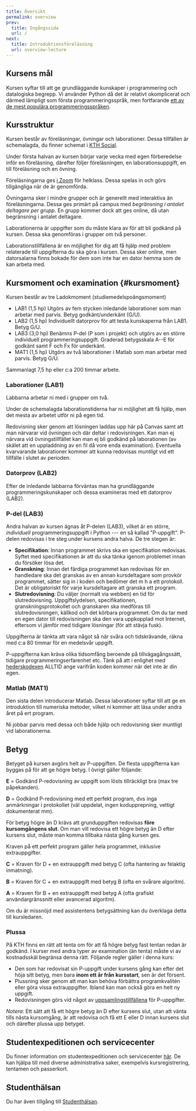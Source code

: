 ```yaml
---
title: Översikt
permalink: overview
prev:
  title: Ingångssida
  url: /
next:
  title: Introduktionsföreläsning
  url: overview-lecture
---
```

## Kursens mål

Kursen syftar till att ge grundläggande kunskaper i programmering och
datalogiska begrepp. Vi använder Python då det är relativt okomplicerat
och därmed lämpligt som första programmeringsspråk, men fortfarande [ett
av de mest populära programmeringsspråken][python-in-top].

[python-in-top]: https://www.computer.org/publications/tech-news/trends/programming-languages-you-should-learn-in-2020/


## Kursstruktur

Kursen består av föreläsningar, övningar och laborationer. Dessa tillfällen är 
schemalagda, du finner schemat i [KTH Social][schema].

[schema]: https://www.kth.se/social/home/personal-menu/schema/

Under första halvan av kursen börjar varje vecka med egen förberedelse inför en 
föreläsning, därefter följer föreläsningen, en laborationsuppgift, en till 
föreläsning och en övning.

Föreläsningarna ges [i Zoom][zoom-room] för helklass. Dessa spelas in och görs 
tillgängliga när de är genomförda.

[zoom-room]: https://kth-se.zoom.us/j/66622274394

Övningarna sker i mindre grupper och är generellt med interaktiva än 
föreläsningarna. Dessa ges primärt på campus med *begränsning i antalet 
deltagare per grupp*. En grupp kommer dock att ges online, då utan begränsning 
i antalet deltagare.

Laborationerna är uppgifter som du måste klara av för att bli godkänd på 
kursen. Dessa ska genomföras i grupper om två personer.

Laborationstillfällena är en möjlighet för dig att få hjälp med problem 
relaterade till uppgifterna du ska göra i kursen. Dessa sker online, men 
datorsalarna finns bokade för dem som inte har en dator hemma som de kan arbeta 
med.


## Kursmoment och examination {#kursmoment}

Kursen består av tre Ladokmoment (studiemedelspoängsmoment)

-   LAB1 (1,5 hp) Utgörs av fem stycken inledande laborationer som man
    arbetar med parvis. Betyg godkänt/underkänt (G/U).
-   LAB2 (1,5 hp) Individuellt datorprov för att testa kunskaperna från
    LAB1. Betyg G/U.
-   LAB3 (3,0 hp) Benämns P-del (P som i projekt) och utgörs av en större
    individuell programmeringsuppgift. Graderad betygsskala A--E för godkänt 
    samt F och Fx för underkänt.
-   MAT1 (1,5 hp) Utgörs av två laborationer i Matlab som man
    arbetar med parvis. Betyg G/U.

Sammanlagt 7,5 hp eller c:a 200 timmar arbete.


### Laborationer (LAB1)

Labbarna arbetar ni med i grupper om två.

Under de schemalagda laborationstiderna har ni möjlighet att få hjälp, men det 
mesta av arbetet utför ni på egen tid.

Redovisning sker genom att lösningen laddas upp här på Canvas samt att man 
närvarar vid övningen och där deltar i redovisningen. Kan man ej närvara vid 
övningstillfället kan man ej bli godkänd på laborationen (av skälet att en 
uppladdning av en fil då vore enda examination). Eventuella kvarvarande 
laborationer kommer att kunna redovisas *muntligt* vid ett tillfälle i slutet 
av perioden.


### Datorprov (LAB2)

Efter de inledande labbarna förväntas man ha grundläggande
programmeringskunskaper och dessa examineras med ett datorprov (LAB2).


### P-del (LAB3)

Andra halvan av kursen ägnas åt P-delen (LAB3), vilket är en större, 
*individuell* programmeringsuppgift i Python --- en så kallad "P-uppgift".
P-delen redovisas i tre steg under kursens andra halva. De tre stegen är:

-   **Specifikation**: Innan programmet skrivs ska en specifikation
    redovisas. Syftet med specifikationen är att du ska tänka igenom
    problemet innan du försöker lösa det.
-   **Granskning**: Innan det färdiga programmet kan redovisas för en
    handledare ska det granskas av en annan kursdeltagare som provkör
    programmet, sätter sig in i koden och bedömer det m h a ett
    protokoll. Det är obligatoriskt för varje kursdeltagare att granska
    ett program.
-   **Slutredovisning**: Du väljer (normalt via webben) en tid för
    slutredovisning. Uppgiftslydelsen, specifikationen,
    granskningsprotokollet och granskaren ska medföras till
    slutredovisningen, källkod och det körbara programmet. Om du tar med
    en egen dator till redovisningen ska den vara uppkopplad mot
    Internet, eftersom vi jämför med tidigare lösningar (för att stävja
    fusk).

Uppgifterna är tänkta att vara något så när svåra och tidskrävande, räkna med 
c:a 80 timmar för en medelsvår uppgift.

P-uppgifterna kan kräva olika tidsomfång beroende på tillvägagångssätt,
tidigare programmeringserfarenhet etc. Tänk på att i enlighet med
[hederskodexen][hederskodex] ALLTID ange varifrån koden kommer när det inte är 
din egen.

[hederskodex]: https://www.kth.se/eecs/utbildning/hederskodex/inledning-1.17237


### Matlab (MAT1)

Den sista delen introducerar Matlab. Dessa laborationer syftar till att ge en
introduktion till numeriska metoder, vilket ni kommer att läsa under
andra året på ert program.

Ni jobbar parvis med dessa och både hjälp och redovisning sker muntligt vid 
laborationerna.


## Betyg

Betyget på kursen avgörs helt av P-uppgiften. De flesta uppgifterna kan
byggas på för att ge högre betyg. I övrigt gäller följande:

**E** = Godkänd P-redovisning av uppgift som lösts tillräckligt bra (max
tre påpekanden).

**D** = Godkänd P-redovisning med ett perfekt program, dvs inga
anmärkningar i protokollet (väl uppdelat, ingen kodupprepning, vettigt
dokumenterat mm).

För betyg högre än D krävs att grunduppgiften redovisas **före
kursomgångens slut**. Om man vill redovisa ett högre betyg än D efter kursens 
slut, måste man komma tillbaka nästa gång kursen ges.

Kraven på ett perfekt program gäller hela programmet, inklusive extrauppgifter.

**C** = Kraven för D + en extrauppgift med betyg C (ofta hantering av
felaktig inmatning).

**B** = Kraven för C + en extrauppgift med betyg B (ofta en svårare
algoritm).

**A** = Kraven för B + en extrauppgift med betyg A (ofta grafiskt
användargränssnitt eller avancerad algoritm).

Om du är missnöjd med assistentens betygsättning kan du överklaga detta
till kursledaren.


### Plussa

På KTH finns en rätt att tenta om för att få högre betyg fast tentan
redan är godkänd. I kurser med andra typer av examination (än tenta)
måste vi av kostnadsskäl begränsa denna rätt. Följande regler gäller i
denna kurs:

-   Den som har redovisat sin P-uppgift under kursens gång kan efter det
    höja sitt betyg, men bara **inom ett år från kursstart**, sen är
    det försent.
-   Plussning sker genom att man kan behöva förbättra programkvalitén
    eller göra vissa extrauppgifter. Ibland kan man också göra en helt
    ny uppgift.
-   Redovisningen görs vid något av [uppsamlingstillfällena][labbveckan] för 
    P-uppgifter.

*Notera*: Ett sätt att få ett högre betyg än D efter kursens slut, utan att 
vänta tills nästa kursomgång, är att redovisa och få ett E eller D innan 
kursens slut och därefter plussa upp betyget.

[labbveckan]: https://www.kth.se/social/group/labbvecka/page/restlabbar-7/


## Studentexpeditionen och servicecenter

Du finner information om studentexpeditionen och servicecenter 
[här][servicecenter]. De kan hjälpa till med diverse administrativa saker, 
exempelvis kursregistrering, tentamen och passerkort.

[servicecenter]: https://www.kth.se/eecs/kontakt/servicecenter-och-studentexpedition-1.21727


## Studenthälsan

Du har även tillgång till [Studenthälsan][studenthälsan].

[studenthälsan]: https://www.kth.se/student/studentliv/kropp-sjal/studenthalsan
